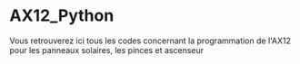 # AX12_Python
Vous retrouverez ici tous les codes concernant la programmation de l'AX12 pour les panneaux solaires, les pinces et ascenseur
